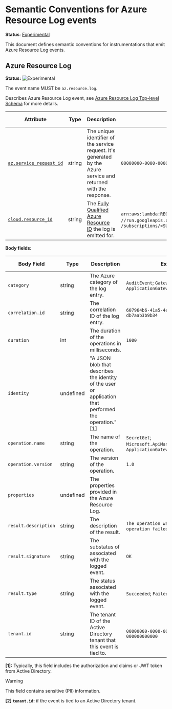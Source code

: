 # Semantic Conventions for Azure Resource Log events

**Status**: [Experimental][DocumentStatus]

This document defines semantic conventions for instrumentations that emit Azure
Resource Log events.

## Azure Resource Log

<!-- semconv event.az.resource.log -->
<!-- NOTE: THIS TEXT IS AUTOGENERATED. DO NOT EDIT BY HAND. -->
<!-- see templates/registry/markdown/snippet.md.j2 -->
<!-- prettier-ignore-start -->
<!-- markdownlint-capture -->
<!-- markdownlint-disable -->

**Status:** ![Experimental](https://img.shields.io/badge/-experimental-blue)

The event name MUST be `az.resource.log`.

Describes Azure Resource Log event, see [Azure Resource Log Top-level Schema](https://learn.microsoft.com/azure/azure-monitor/essentials/resource-logs-schema#top-level-common-schema) for more details.

| Attribute  | Type | Description  | Examples  | [Requirement Level](https://opentelemetry.io/docs/specs/semconv/general/attribute-requirement-level/) | Stability |
|---|---|---|---|---|---|
| [`az.service_request_id`](/docs/attributes-registry/azure.md) | string | The unique identifier of the service request. It's generated by the Azure service and returned with the response. | `00000000-0000-0000-0000-000000000000` | `Recommended` | ![Experimental](https://img.shields.io/badge/-experimental-blue) |
| [`cloud.resource_id`](/docs/attributes-registry/cloud.md) | string | The [Fully Qualified Azure Resource ID](https://docs.microsoft.com/rest/api/resources/resources/get-by-id) the log is emitted for. | `arn:aws:lambda:REGION:ACCOUNT_ID:function:my-function`; `//run.googleapis.com/projects/PROJECT_ID/locations/LOCATION_ID/services/SERVICE_ID`; `/subscriptions/<SUBSCRIPTION_GUID>/resourceGroups/<RG>/providers/Microsoft.Web/sites/<FUNCAPP>/functions/<FUNC>` | `Recommended` | ![Experimental](https://img.shields.io/badge/-experimental-blue) |

**Body fields:**

| Body Field  | Type | Description  | Examples  | [Requirement Level](https://opentelemetry.io/docs/specs/semconv/general/attribute-requirement-level/) | Stability |
|---|---|---|---|---|---|
| `category` | string | The Azure category of the log entry. | `AuditEvent`; `GatewayLogs`; `ApplicationGatewayAccessLog` | `Recommended` | ![Experimental](https://img.shields.io/badge/-experimental-blue) |
| `correlation.id` | string | The correlation ID of the log entry. | `607964b6-41a5-4e24-a5db-db7aab3b9b34` | `Recommended` | ![Experimental](https://img.shields.io/badge/-experimental-blue) |
| `duration` | int | The duration of the operations in milliseconds. | `1000` | `Recommended` | ![Experimental](https://img.shields.io/badge/-experimental-blue) |
| `identity` | undefined | "A JSON blob that describes the identity of the user or application that performed the operation." [1] |  | `Opt-In` | ![Experimental](https://img.shields.io/badge/-experimental-blue) |
| `operation.name` | string | The name of the operation. | `SecretGet`; `Microsoft.ApiManagement/GatewayLogs`; `ApplicationGatewayAccess` | `Recommended` | ![Experimental](https://img.shields.io/badge/-experimental-blue) |
| `operation.version` | string | The version of the operation. | `1.0` | `Recommended` | ![Experimental](https://img.shields.io/badge/-experimental-blue) |
| `properties` | undefined | The properties provided in the Azure Resource Log. |  | `Recommended` | ![Experimental](https://img.shields.io/badge/-experimental-blue) |
| `result.description` | string | The description of the result. | `The operation was successful`; `The operation failed` | `Recommended` | ![Experimental](https://img.shields.io/badge/-experimental-blue) |
| `result.signature` | string | The substatus of associated with the logged event. | `OK` | `Recommended` | ![Experimental](https://img.shields.io/badge/-experimental-blue) |
| `result.type` | string | The status associated with the logged event. | `Succeeded`; `Failed`; `Started` | `Recommended` | ![Experimental](https://img.shields.io/badge/-experimental-blue) |
| `tenant.id` | string | The tenant ID of the Active Directory tenant that this event is tied to. | `00000000-0000-0000-0000-000000000000` | `Conditionally Required` [2] | ![Experimental](https://img.shields.io/badge/-experimental-blue) |

**[1]:** Typically, this field includes the authorization and claims or JWT token from Active Directory.

> [!Warning]
> This field contains sensitive (PII) information.

**[2] `tenant.id`:** if the event is tied to an Active Directory tenant.

<!-- markdownlint-restore -->
<!-- prettier-ignore-end -->
<!-- END AUTOGENERATED TEXT -->
<!-- endsemconv -->

[DocumentStatus]: https://opentelemetry.io/docs/specs/otel/document-status
